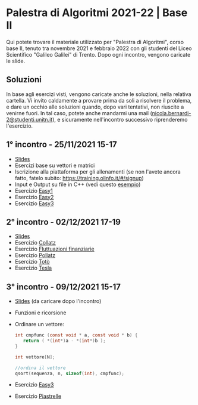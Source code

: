 # Palestra di Algoritmi 2021-22 | Base II

Qui potete trovare il materiale utilizzato per "Palestra di Algoritmi", corso base II, tenuto tra novembre 2021 e febbraio 2022 con gli studenti del Liceo Scientifico "Galileo Galilei" di Trento.
Dopo ogni incontro, vengono caricate le slide.

## Soluzioni
In base agli esercizi visti, vengono caricate anche le soluzioni, nella relativa cartella.
Vi invito caldamente a provare prima da soli a risolvere il problema, e dare un occhio alle soluzioni quando, dopo vari tentativi, non riuscite a venirne fuori.
In tal caso, potete anche mandarmi una mail (nicola.bernardi-2@studenti.unitn.it), e sicuramente nell'incontro successivo riprenderemo l'esercizio.

## 1° incontro - 25/11/2021 15-17
- [Slides](PalestraAlgo1.pdf)
- Esercizi base su vettori e matrici
- Iscrizione alla piattaforma per gli allenamenti (se non l'avete ancora fatto, fatelo subito: https://training.olinfo.it/#/signup)
- Input e Output su file in C++ (vedi questo [esempio](i-o-file.cpp))
- Esercizio [Easy1](https://training.olinfo.it/#/task/easy1/statement)
- Esercizio [Easy2](https://training.olinfo.it/#/task/easy2/statement)
- Esercizio [Easy3](https://training.olinfo.it/#/task/easy3/statement)

## 2° incontro - 02/12/2021 17-19
- [Slides](PalestraAlgo2.pdf)
- Esercizio [Collatz](https://training.olinfo.it/#/task/collatz/statement)
- Esercizio [Fluttuazioni finanziarie](https://training.olinfo.it/#/task/luiss_azioni/statement)
- Esercizio [Pollatz](https://training.olinfo.it/#/task/gator_pcollatz/statement)
- Esercizio [Totò](https://training.olinfo.it/#/task/spartizione/statement)
- Esercizio [Tesla](https://training.olinfo.it/#/task/gator_tesla/statement)


## 3° incontro - 09/12/2021 15-17
- [Slides](PalestraAlgo3.pdf) (da caricare dopo l'incontro)
- Funzioni e ricorsione
- Ordinare un vettore: 

   ```c
   int cmpfunc (const void * a, const void * b) {
      return ( *(int*)a - *(int*)b );
   }

   int vettore[N];

   //ordina il vettore
   qsort(sequenza, n, sizeof(int), cmpfunc);
   ```


- Esercizio [Easy3](https://training.olinfo.it/#/task/easy3/statement)
- Esercizio [Piastrelle](https://training.olinfo.it/#/task/piastrelle/statement)
